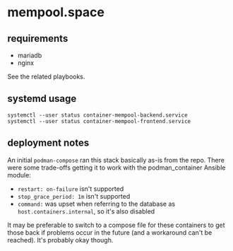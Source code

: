# mempool.space

## requirements

* mariadb
* nginx

See the related playbooks.

## systemd usage

```
systemctl --user status container-mempool-backend.service
systemctl --user status container-mempool-frontend.service
```

## deployment notes

An initial `podman-compose` ran this stack basically as-is from the repo.  There were some trade-offs getting it to work with the podman_container Ansible module:

* `restart: on-failure` isn't supported
* `stop_grace_period: 1m` isn't supported
* `command:` was upset when referring to the database as `host.containers.internal`, so it's also disabled

It may be preferable to switch to a compose file for these containers to get those back if problems occur in the future (and a workaround can't be reached). It's probably okay though.
